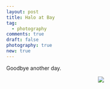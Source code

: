 ```yaml
---
layout: post
title: Halo at Bay
tag:
  - photography
comments: true
draft: false
photography: true
new: true
---
```


Goodbye another day.

<div align="center">
  <img src="https://shawenyao.github.io/Photos/0W4A6461.JPG" />
</div>
